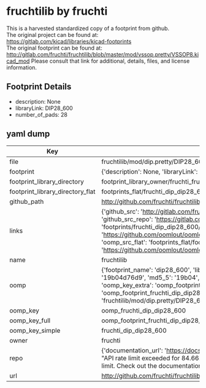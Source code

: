 # fruchtilib by fruchti  
This is a harvested standardized copy of a footprint from github.  
The original project can be found at:  
https://gitlab.com/kicad/libraries/kicad-footprints  
The original footprint can be found at:
http://gitlab.com/fruchti/fruchtilib/blob/master/mod/vssop.pretty/VSSOP8.kicad_mod
Please consult that link for additional, details, files, and license information.  
## Footprint Details
* description: None  
* libraryLink: DIP28_600  
* number_of_pads: 28  
## yaml dump  
| Key | Value |  
| --- | --- |  
| file | fruchtilib/mod/dip.pretty/DIP28_600.kicad_mod |  
| footprint | {'description': None, 'libraryLink': 'DIP28_600', 'number_of_pads': 28} |  
| footprint_library_directory | footprint_library_owner/fruchti_fruchtilib |  
| footprint_library_directory_flat | footprints_flat/fruchti_dip_dip28_600/working |  
| github_path | http://github.com/fruchti/fruchtilib/blob/master/mod/dip.pretty/DIP28_600.kicad_mod |  
| links | {'github_src': 'http://gitlab.com/fruchti/fruchtilib/blob/master/mod/vssop.pretty/VSSOP8.kicad_mod', 'github_src_repo': 'https://gitlab.com/kicad/libraries/kicad-footprints', 'oomp_bot': 'footprints/fruchti_dip_dip28_600/working', 'oomp_bot_github': 'https://github.com/oomlout/oomlout_oomp_footprint_bot/tree/main/footprints/fruchti_dip_dip28_600/working', 'oomp_src_flat': 'footprints_flat/footprints_flat/fruchti_dip_dip28_600/working', 'oomp_src_flat_github': 'https://github.com/oomlout/oomlout_oomp_footprint_src/tree/main/footprints_flat/fruchti_dip_dip28_600/working'} |  
| name | fruchtilib |  
| oomp | {'footprint_name': 'dip28_600', 'library_name': 'dip', 'md5': '19b04d76d9c321d5f881c8353c22ac88', 'md5_10': '19b04d76d9', 'md5_5': '19b04', 'md5_6': '19b04d', 'oomp_key': 'oomp_fruchti_dip_dip28_600', 'oomp_key_extra': 'oomp_footprint_fruchti_dip_dip28_600', 'oomp_key_full': 'oomp_footprint_fruchti_dip_dip28_600_19b04d', 'oomp_key_simple': 'fruchti_dip_dip28_600', 'original_filename': 'fruchtilib/mod/dip.pretty/DIP28_600.kicad_mod', 'owner_name': 'fruchti'} |  
| oomp_key | oomp_fruchti_dip_dip28_600 |  
| oomp_key_full | oomp_footprint_fruchti_dip_dip28_600 |  
| oomp_key_simple | fruchti_dip_dip28_600 |  
| owner | fruchti |  
| repo | {'documentation_url': 'https://docs.github.com/rest/overview/resources-in-the-rest-api#rate-limiting', 'message': "API rate limit exceeded for 84.66.173.59. (But here's the good news: Authenticated requests get a higher rate limit. Check out the documentation for more details.)"} |  
| url | http://github.com/fruchti/fruchtilib |  

